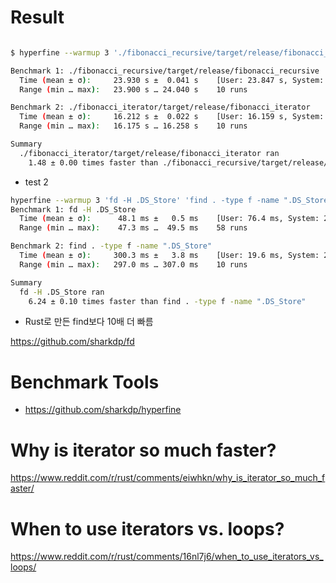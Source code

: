 # Result

```bash

$ hyperfine --warmup 3 './fibonacci_recursive/target/release/fibonacci_recursive' './fibonacci_iterator/target/release/fibonacci_iterator'

Benchmark 1: ./fibonacci_recursive/target/release/fibonacci_recursive
  Time (mean ± σ):     23.930 s ±  0.041 s    [User: 23.847 s, System: 0.073 s]
  Range (min … max):   23.900 s … 24.040 s    10 runs

Benchmark 2: ./fibonacci_iterator/target/release/fibonacci_iterator
  Time (mean ± σ):     16.212 s ±  0.022 s    [User: 16.159 s, System: 0.045 s]
  Range (min … max):   16.175 s … 16.258 s    10 runs

Summary
  ./fibonacci_iterator/target/release/fibonacci_iterator ran
    1.48 ± 0.00 times faster than ./fibonacci_recursive/target/release/fibonacci_recursive

```

- test 2

```bash
hyperfine --warmup 3 'fd -H .DS_Store' 'find . -type f -name ".DS_Store"'
Benchmark 1: fd -H .DS_Store
  Time (mean ± σ):      48.1 ms ±   0.5 ms    [User: 76.4 ms, System: 207.9 ms]
  Range (min … max):    47.3 ms …  49.5 ms    58 runs

Benchmark 2: find . -type f -name ".DS_Store"
  Time (mean ± σ):     300.3 ms ±   3.8 ms    [User: 19.6 ms, System: 279.8 ms]
  Range (min … max):   297.0 ms … 307.0 ms    10 runs

Summary
  fd -H .DS_Store ran
    6.24 ± 0.10 times faster than find . -type f -name ".DS_Store"
```

- Rust로 만든 find보다 10배 더 빠름 

https://github.com/sharkdp/fd

# Benchmark Tools

- https://github.com/sharkdp/hyperfine



# Why is iterator so much faster? 

https://www.reddit.com/r/rust/comments/eiwhkn/why_is_iterator_so_much_faster/

# When to use iterators vs. loops?  

https://www.reddit.com/r/rust/comments/16nl7j6/when_to_use_iterators_vs_loops/